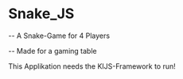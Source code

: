# Snake_JS

-- A Snake-Game for 4 Players

-- Made for a gaming table

This Applikation needs the KIJS-Framework to run!
